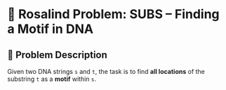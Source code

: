 # 🧬 Rosalind Problem: SUBS – Finding a Motif in DNA

## 📖 Problem Description

Given two DNA strings `s` and `t`, the task is to find **all locations** of the substring `t` as a **motif** within `s`.

